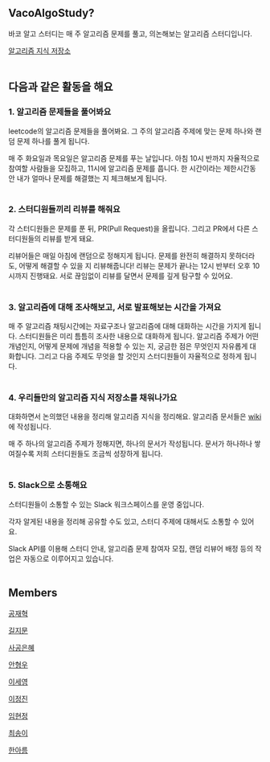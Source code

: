 ## VacoAlgoStudy?

바코 알고 스터디는 매 주 알고리즘 문제를 풀고, 의논해보는 알고리즘 스터디입니다.

[알고리즘 지식 저장소](https://github.com/vaco-algo/vaco-algo-study/wiki)
<br>
<br>

## 다음과 같은 활동을 해요

### 1. 알고리즘 문제들을 풀어봐요

leetcode의 알고리즘 문제들을 풀어봐요. 그 주의 알고리즘 주제에 맞는 문제 하나와 랜덤 문제 하나를 풀게 됩니다.

매 주 화요일과 목요일은 알고리즘 문제를 푸는 날입니다. 아침 10시 반까지 자율적으로 참여할 사람들을 모집하고, 11시에 알고리즘 문제를 풉니다. 한 시간이라는 제한시간동안 내가 얼마나 문제를 해결했는 지 체크해보게 됩니다.
<br>
<br>

### 2. 스터디원들끼리 리뷰를 해줘요

각 스터디원들은 문제를 푼 뒤, PR(Pull Request)을 올립니다. 그리고 PR에서 다른 스터디원들의 리뷰를 받게 돼요. 

리뷰어들은 매일 아침에 랜덤으로 정해지게 됩니다. 문제를 완전히 해결하지 못하더라도, 어떻게 해결할 수 있을 지 리뷰해줍니다! 리뷰는 문제가 끝나는 12시 반부터 오후 10시까지 진행돼요. 서로 끊임없이 리뷰를 달면서 문제를 깊게 탐구할 수 있어요.
<br>
<br>

### 3. 알고리즘에 대해 조사해보고, 서로 발표해보는 시간을 가져요

매 주 알고리즘 채팅시간에는 자료구조나 알고리즘에 대해 대화하는 시간을 가지게 됩니다. 스터디원들은 미리 틈틈히 조사한 내용으로 대화하게 됩니다. 알고리즘 주제가 어떤 개념인지, 어떻게 문제에 개념을 적용할 수 있는 지, 궁금한 점은 무엇인지 자유롭게 대화합니다. 그리고 다음 주제도 무엇을 할 것인지 스터디원들이 자율적으로 정하게 됩니다.
<br>
<br>

### 4. 우리들만의 알고리즘 지식 저장소를 채워나가요

대화하면서 논의했던 내용을 정리해 알고리즘 지식을 정리해요. 알고리즘 문서들은 [wiki](https://github.com/vaco-algo/vaco-algo-study/wiki)에 작성됩니다.

매 주 하나의 알고리즘 주제가 정해지면, 하나의 문서가 작성됩니다. 문서가 하나하나 쌓여질수록 저희 스터디원들도 조금씩 성장하게 됩니다.
<br>
<br>

### 5. Slack으로 소통해요

스터디원들이 소통할 수 있는 Slack 워크스페이스를 운영 중입니다. 

각자 알게된 내용을 정리해 공유할 수도 있고, 스터디 주제에 대해서도 소통할 수 있어요.

Slack API를 이용해 스터디 안내, 알고리즘 문제 참여자 모집, 랜덤 리뷰어 배정 등의 작업은 자동으로 이루어지고 있습니다.
<br>
<br>

## Members

[공재혁](https://github.com/ponjaehyeok)

[길지문](https://github.com/roadzmoon76)

[사공은혜](https://github.com/eunhye210)

[안형우](https://github.com/rktnsinger)

[이세영](https://github.com/tpdud406)

[이정진](https://github.com/pinomad)

[임현정](https://github.com/h-alex2)

[최송이](https://github.com/ssong-yi)

[한아름](https://github.com/hanryu1109)
